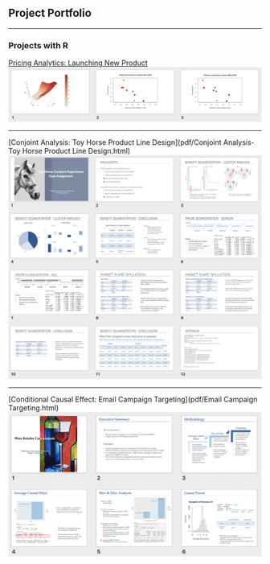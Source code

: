 ## Project Portfolio

---

### Projects with R 

[Pricing Analytics: Launching New Product](pdf/Pricing-Project2.html)
<img src="images/pricing2Plot.png"/>

---
[Conjoint Analysis: Toy Horse Product Line Design](pdf/Conjoint Analysis-Toy Horse Product Line Design.html)
<img src="images/Screen Shot 2020-02-19 at 6.17.35 PM.png"/>

---

[Conditional Causal Effect: Email Campaign Targeting](pdf/Email Campaign Targeting.html)
<img src="images/wineRetailer.png"/>

